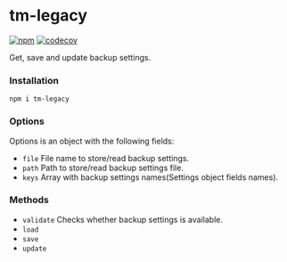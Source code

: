 # tm-legacy

[![npm](https://img.shields.io/npm/v/tm-legacy.svg)](https://www.npmjs.org/package/tm-legacy)
[![codecov](https://codecov.io/gh/RomanBurunkov/tm-legacy/branch/main/graph/badge.svg?token=DXV24TPWYP)](https://codecov.io/gh/RomanBurunkov/tm-legacy)

Get, save and update backup settings.

### Installation

```
npm i tm-legacy
```

### Options

  Options is an object with the following fields:

  - `file` File name to store/read backup settings.
  - `path` Path to store/read backup settings file.
  - `keys` Array with backup settings names(Settings object fields names).

### Methods

  - `validate` Checks whether backup settings is available.
  - `load`
  - `save`
  - `update`